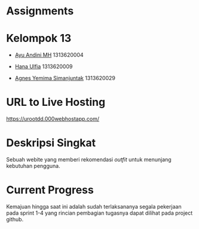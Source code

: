 # Assignments

# Kelompok 13
- [Ayu Andini MH](https://github.com/Iyou06) 1313620004

- [Hana Ulfia](https://github.com/applepie25) 1313620009

- [Agnes Yemima Simanjuntak](https://github.com/LalaNJ) 1313620029

# URL to Live Hosting
https://urootdd.000webhostapp.com/

# Deskripsi Singkat
Sebuah webite yang memberi rekomendasi *outfit* untuk menunjang kebutuhan pengguna.

# Current Progress
Kemajuan hingga saat ini adalah sudah terlaksananya segala pekerjaan pada sprint 1-4 yang rincian pembagian tugasnya dapat dilihat pada project github.

